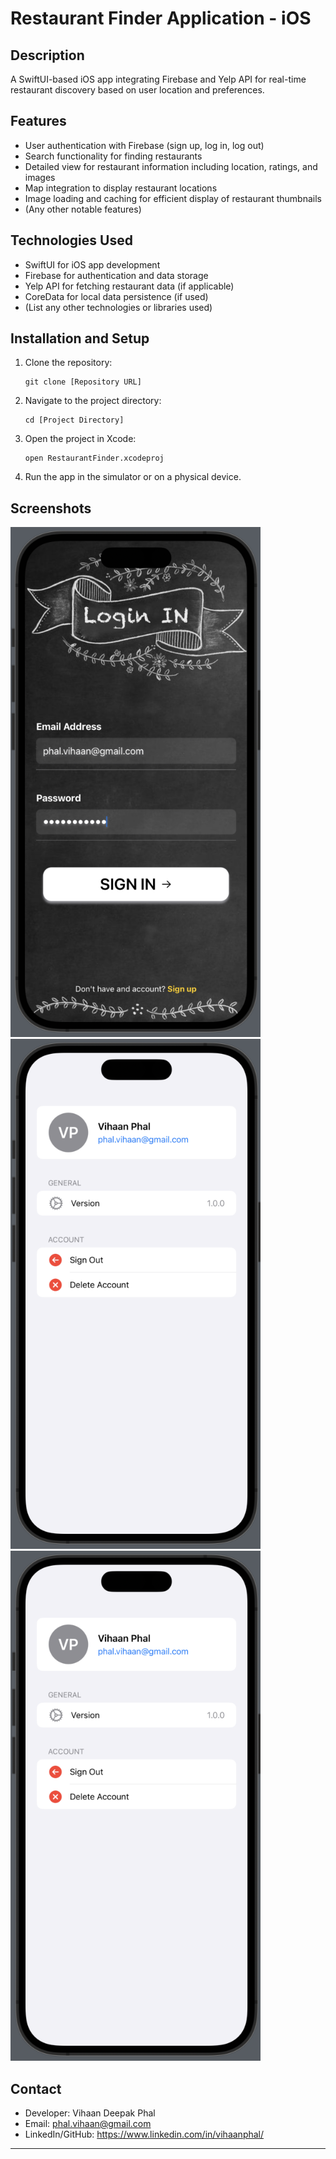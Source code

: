 # Restaurant Finder Application - iOS

## Description
A SwiftUI-based iOS app integrating Firebase and Yelp API for real-time restaurant discovery based on user location and preferences.

## Features
- User authentication with Firebase (sign up, log in, log out)
- Search functionality for finding restaurants
- Detailed view for restaurant information including location, ratings, and images
- Map integration to display restaurant locations
- Image loading and caching for efficient display of restaurant thumbnails
- (Any other notable features)

## Technologies Used
- SwiftUI for iOS app development
- Firebase for authentication and data storage
- Yelp API for fetching restaurant data (if applicable)
- CoreData for local data persistence (if used)
- (List any other technologies or libraries used)

## Installation and Setup
1. Clone the repository:
   ```
   git clone [Repository URL]
   ```
2. Navigate to the project directory:
   ```
   cd [Project Directory]
   ```
3. Open the project in Xcode:
   ```
   open RestaurantFinder.xcodeproj
   ```
4. Run the app in the simulator or on a physical device.

## Screenshots
  <p float="left">
  <img src="https://github.com/VihaanPhal/RestaurantFinder_APP/blob/master/RestaurantFinder/login.png" width="400" />
  <img src="https://github.com/VihaanPhal/RestaurantFinder_APP/blob/master//RestaurantFinder/user.png" width="400" /> 
  <img src="https://github.com/VihaanPhal/RestaurantFinder_APP/blob/master//RestaurantFinder/user.png" width="400" /> 
</p>


## Contact
- Developer: Vihaan Deepak Phal
- Email: phal.vihaan@gmail.com
- LinkedIn/GitHub: https://www.linkedin.com/in/vihaanphal/

---

